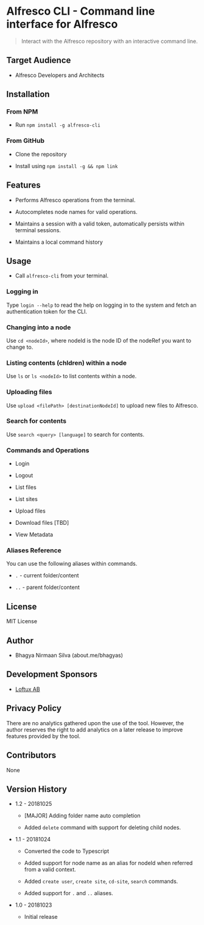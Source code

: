 # Alfresco CLI - Command line interface for Alfresco

> Interact with the Alfresco repository with an interactive command line.

## Target Audience

-   Alfresco Developers and Architects

## Installation

### From NPM

-   Run `npm install -g alfresco-cli`

### From GitHub

-   Clone the repository

-   Install using `npm install -g && npm link`

## Features

-   Performs Alfresco operations from the terminal.

-   Autocompletes node names for valid operations.

-   Maintains a session with a valid token, automatically persists within terminal sessions.

-   Maintains a local command history

## Usage

-   Call `alfresco-cli` from your terminal.

### Logging in

Type `login --help` to read the help on logging in to the system and fetch an authentication token for the CLI.

### Changing into a node

Use `cd <nodeId>`, where nodeId is the node ID of the nodeRef you want to change to.

### Listing contents (chldren) within a node

Use `ls` or `ls <nodeId>` to list contents within a node.

### Uploading files

Use `upload <filePath> [destinationNodeId]` to upload new files to Alfresco.

### Search for contents

Use `search <query> [language]` to search for contents.

### Commands and Operations

-   Login

-   Logout

-   List files

-   List sites

-   Upload files

-   Download files \[TBD\]

-   View Metadata

### Aliases Reference

You can use the following aliases within commands.

-   `.` - current folder/content

-   `..` - parent folder/content

## License

MIT License

## Author

-   Bhagya Nirmaan Silva (about.me/bhagyas)

## Development Sponsors

-   [Loftux AB](http://loftux.com)

## Privacy Policy

There are no analytics gathered upon the use of the tool. However, the author reserves the right to add analytics on a later release to improve features provided by the tool.

## Contributors

None

## Version History

-   1.2 - 20181025

    -   \[MAJOR\] Adding folder name auto completion

    -   Added `delete` command with support for deleting child nodes.

-   1.1 - 20181024

    -   Converted the code to Typescript

    -   Added support for node name as an alias for nodeId when referred from a valid context.

    -   Added `create user`, `create site`, `cd-site`, `search` commands.

    -   Added support for `.` and `..` aliases.

-   1.0 - 20181023

    -   Initial release
